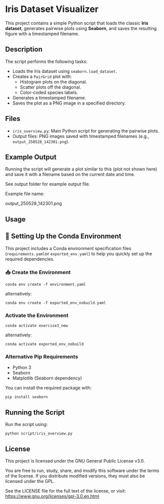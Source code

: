 # Iris Dataset Visualizer

This project contains a simple Python script that loads the classic **Iris dataset**, generates pairwise plots using **Seaborn**, and saves the resulting figure with a timestamped filename.

## Description

The script performs the following tasks:

- Loads the Iris dataset using `seaborn.load_dataset`.
- Creates a `PairGrid` plot with:
  - Histogram plots on the diagonal.
  - Scatter plots off the diagonal.
  - Color-coded species labels.
- Generates a timestamped filename.
- Saves the plot as a PNG image in a specified directory.

## Files

- `iris_overview.py`: Main Python script for generating the pairwise plots.
- Output files: PNG images saved with timestamped filenames (e.g., `output_250528_142301.png`).

## Example Output

Running the script will generate a plot similar to this (plot not shown here) and save it with a filename based on the current date and time.

See output folder for example output file.

Example file name: 

output_250528_142301.png


## Usage

## 🔧 Setting Up the Conda Environment

This project includes a Conda environment specification files (`requirements.yaml`or `exported_env.yaml`) to help you quickly set up the required dependencies.

### 📥 Create the Environment

```
conda env create -f environment.yaml
```   
alternatively:
```
conda env create -f exported_env_nobuild.yaml
```
### Activate the Environment 

```
conda activate exercise3_new
```

alternatively: 

```
conda activate exported_env_nobuild
```

### Alternative Pip Requirements

- Python 3
- Seaborn
- Matplotlib (Seaborn dependency)

You can install the required package with:

```
pip install seaborn
```
## Running the Script
Run the script using:


```
python script/iris_overview.py
  ```

## License
This project is licensed under the GNU General Public License v3.0.

You are free to run, study, share, and modify this software under the terms of the license. If you distribute modified versions, they must also be licensed under the GPL.

See the LICENSE file for the full text of the license, or visit:
https://www.gnu.org/licenses/gpl-3.0.en.html
